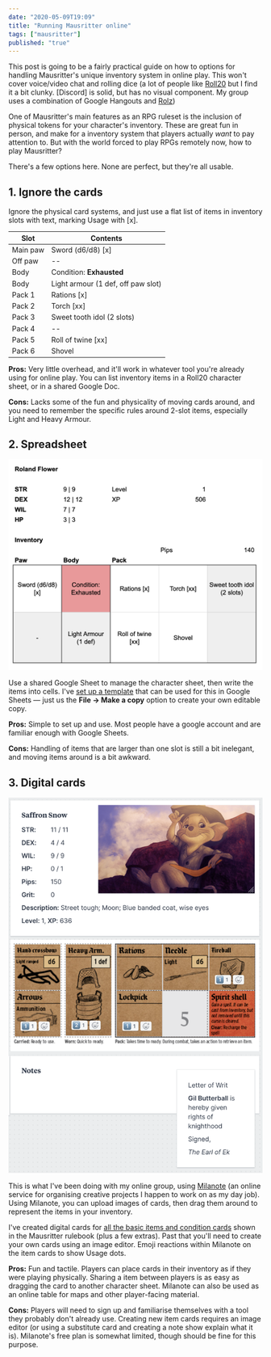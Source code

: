 ```yaml
---
date: "2020-05-09T19:09"
title: "Running Mausritter online"
tags: ["mausritter"]
published: "true"
---
```


This post is going to be a fairly practical guide on how to options for handling Mausritter's unique inventory system in online play. This won't cover voice/video chat and rolling dice (a lot of people like [Roll20](https://roll20.net/) but I find it a bit clunky. [Discord] is solid, but has no visual component. My group uses a combination of Google Hangouts and [Rolz](https://rolz.org/))

One of Mausritter's main features as an RPG ruleset is the inclusion of physical tokens for your character's inventory. These are great fun in person, and make for a inventory system that players actually _want_ to pay attention to. But with the world forced to play RPGs remotely now, how to play Mausritter?

There's a few options here. None are perfect, but they're all usable.

## 1. Ignore the cards

Ignore the physical card systems, and just use a flat list of    items in inventory slots with text, marking Usage with [x].

| Slot     | Contents
|----------|-------------------
| Main paw | Sword (d6/d8) [x]
| Off paw  | --
| Body     | Condition: **Exhausted**
| Body     | Light armour (1 def, off paw slot)
| Pack 1   | Rations [x]
| Pack 2   | Torch [xx]
| Pack 3   | Sweet tooth idol (2 slots)
| Pack 4   | --
| Pack 5   | Roll of twine [xx]
| Pack 6   | Shovel

**Pros:** Very little overhead, and it'll work in whatever tool you're already using for online play. You can list inventory items in a Roll20 character sheet, or in a shared Google Doc.

**Cons:** Lacks some of the fun and physicality of moving cards around, and you need to remember the specific rules around 2-slot items, especially Light and Heavy Armour.

## 2. Spreadsheet

<div class="image-container right">
    <img src="./spreadsheet-example.png" />
</div>

Use a shared Google Sheet to manage the character sheet, then write the items into cells. I've [set up a template](https://docs.google.com/spreadsheets/d/1Ez24OfD0RLZf61oR_HzG1pOEgbyOSNh8O26L6vjdZoI/edit?usp=sharing) that can be used for this in Google Sheets — just us the **File -> Make a copy** option to create your own editable copy.

**Pros:** Simple to set up and use. Most people have a google account and are familiar enough with Google Sheets.

**Cons:** Handling of items that are larger than one slot is still a bit inelegant, and moving items around is a bit awkward.

## 3. Digital cards

<div class="image-container right">
    <img src="./milanote-example.png" />
</div>

This is what I've been doing with my online group, using [Milanote](https://milanote.com) (an online service for organising creative projects I happen to work on as my day job). Using Milanote, you can upload images of cards, then drag them around to represent the items in your inventory.

I've created digital cards for [all the basic items and condition cards](./mausritter-item-cards.zip) shown in the Mausritter rulebook (plus a few extras). Past that you'll need to create your own cards using an image editor. Emoji reactions within Milanote on the item cards to show Usage dots.

**Pros:** Fun and tactile. Players can place cards in their inventory as if they were playing physically. Sharing a item between players is as easy as dragging the card to another character sheet. Milanote can also be used as an online table for maps and other player-facing material.

**Cons:** Players will need to sign up and familiarise themselves with a tool they probably don't already use. Creating new item cards requires an image editor (or using a substitute card and creating a note show explain what it is). Milanote's free plan is somewhat limited, though should be fine for this purpose.






